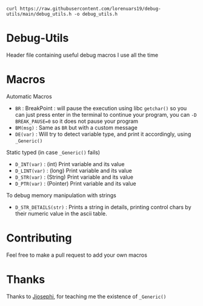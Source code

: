 `curl https://raw.githubusercontent.com/lorenuars19/debug-utils/main/debug_utils.h -o debug_utils.h`
# Debug-Utils
Header file containing useful debug macros I use all the time

# Macros
Automatic Macros
- `BR` : BreakPoint : will pause the execution using libc `getchar()` so you can just press enter in the terminal to continue your program, you can `-D BREAK_PAUSE=0` so it does not pause your program
- `BM(msg)` : Same as `BR` but with a custom message
- `DE(var)` : Will try to detect variable type, and print it accordingly, using `_Generic()`

Static typed (in case `_Generic()` fails)
- `D_INT(var)` : (int) Print variable and its value
- `D_LINT(var)` : (long) Print variable and its value
- `D_STR(var)` : (String) Print variable and its value
- `D_PTR(var)` : (Pointer) Print variable and its value

To debug memory manipulation with strings
- `D_STR_DETAILS(str)` : Prints a string in details, printing control chars by their numeric value in the ascii table.

# Contributing
Feel free to make a pull request to add your own macros

# Thanks
Thanks to [Jjosephi](https://github.com/FlavorlessQuark), for teaching me the existence of `_Generic()`
